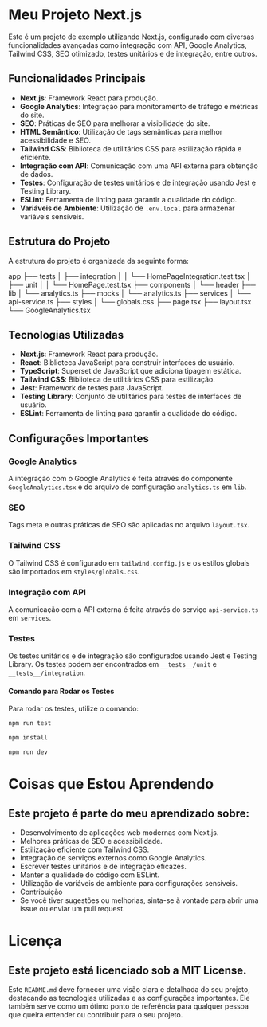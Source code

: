 # Meu Projeto Next.js

Este é um projeto de exemplo utilizando Next.js, configurado com diversas funcionalidades avançadas como integração com API, Google Analytics, Tailwind CSS, SEO otimizado, testes unitários e de integração, entre outros.

## Funcionalidades Principais

- **Next.js**: Framework React para produção.
- **Google Analytics**: Integração para monitoramento de tráfego e métricas do site.
- **SEO**: Práticas de SEO para melhorar a visibilidade do site.
- **HTML Semântico**: Utilização de tags semânticas para melhor acessibilidade e SEO.
- **Tailwind CSS**: Biblioteca de utilitários CSS para estilização rápida e eficiente.
- **Integração com API**: Comunicação com uma API externa para obtenção de dados.
- **Testes**: Configuração de testes unitários e de integração usando Jest e Testing Library.
- **ESLint**: Ferramenta de linting para garantir a qualidade do código.
- **Variáveis de Ambiente**: Utilização de `.env.local` para armazenar variáveis sensíveis.

## Estrutura do Projeto

A estrutura do projeto é organizada da seguinte forma:

app
├── tests
│ ├── integration
│ │ └── HomePageIntegration.test.tsx
│ ├── unit
│ │ └── HomePage.test.tsx
├── components
│ └── header
├── lib
│ └── analytics.ts
├── mocks
│ └── analytics.ts
├── services
│ └── api-service.ts
├── styles
│ └── globals.css
├── page.tsx
├── layout.tsx
└── GoogleAnalytics.tsx

## Tecnologias Utilizadas

- **Next.js**: Framework React para produção.
- **React**: Biblioteca JavaScript para construir interfaces de usuário.
- **TypeScript**: Superset de JavaScript que adiciona tipagem estática.
- **Tailwind CSS**: Biblioteca de utilitários CSS para estilização.
- **Jest**: Framework de testes para JavaScript.
- **Testing Library**: Conjunto de utilitários para testes de interfaces de usuário.
- **ESLint**: Ferramenta de linting para garantir a qualidade do código.

## Configurações Importantes

### Google Analytics

A integração com o Google Analytics é feita através do componente `GoogleAnalytics.tsx` e do arquivo de configuração `analytics.ts` em `lib`.

### SEO

Tags meta e outras práticas de SEO são aplicadas no arquivo `layout.tsx`.

### Tailwind CSS

O Tailwind CSS é configurado em `tailwind.config.js` e os estilos globais são importados em `styles/globals.css`.

### Integração com API

A comunicação com a API externa é feita através do serviço `api-service.ts` em `services`.

### Testes

Os testes unitários e de integração são configurados usando Jest e Testing Library. Os testes podem ser encontrados em `__tests__/unit` e `__tests__/integration`.

#### Comando para Rodar os Testes

Para rodar os testes, utilize o comando:

```sh
npm run test

npm install

npm run dev
```

# Coisas que Estou Aprendendo

## Este projeto é parte do meu aprendizado sobre:

- Desenvolvimento de aplicações web modernas com Next.js.
- Melhores práticas de SEO e acessibilidade.
- Estilização eficiente com Tailwind CSS.
- Integração de serviços externos como Google Analytics.
- Escrever testes unitários e de integração eficazes.
- Manter a qualidade do código com ESLint.
- Utilização de variáveis de ambiente para configurações sensíveis.
- Contribuição
- Se você tiver sugestões ou melhorias, sinta-se à vontade para abrir uma issue ou enviar um pull request.

# Licença

## Este projeto está licenciado sob a MIT License.

Este `README.md` deve fornecer uma visão clara e detalhada do seu projeto, destacando as tecnologias utilizadas e as configurações importantes. Ele também serve como um ótimo ponto de referência para qualquer pessoa que queira entender ou contribuir para o seu projeto.
